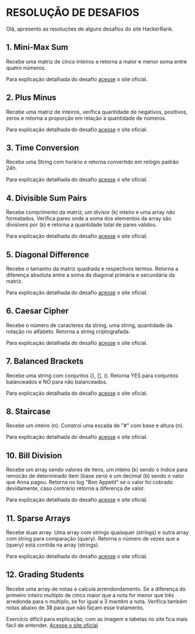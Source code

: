 # RESOLUÇÃO DE DESAFIOS

Olá, apresento as resoluções de alguns desafios do site HackerRank.

## 1. Mini-Max Sum
Recebe uma matriz de cinco inteiros e retorna a maior e menor soma entre quatro números.

Para explicação detalhada do desafio [acesse](https://www.hackerrank.com/challenges/three-month-preparation-kit-mini-max-sum/problem?h_l=interview&isFullScreen=true&playlist_slugs%5B%5D%5B%5D=preparation-kits&playlist_slugs%5B%5D%5B%5D=three-month-preparation-kit&playlist_slugs%5B%5D%5B%5D=three-month-week-one) o site oficial. 

## 2. Plus Minus
Recebe uma matriz de inteiros, verifica quantidade de negativos, positivos, zeros e retorna a proporção em relação a quantidade de números.

Para explicação detalhada do desafio [acesse](https://www.hackerrank.com/challenges/one-week-preparation-kit-plus-minus/problem?isFullScreen=true&h_l=interview&playlist_slugs%5B%5D=preparation-kits&playlist_slugs%5B%5D=one-week-preparation-kit&playlist_slugs%5B%5D=one-week-day-one) o site oficial. 

## 3. Time Conversion
Recebe uma String com horário e retorna convertido em relógio padrão 24h.

Para explicação detalhada do desafio [acesse](https://www.hackerrank.com/challenges/one-week-preparation-kit-time-conversion/problem?isFullScreen=true&h_l=interview&playlist_slugs%5B%5D=preparation-kits&playlist_slugs%5B%5D=one-week-preparation-kit&playlist_slugs%5B%5D=one-week-day-one) o site oficial. 

## 4. Divisible Sum Pairs
Recebe comprimento da matriz, um divisor (k) inteiro e uma array não formatados. Verifica pares onde a soma dos elementos da array são divisíveis por (k) e retorna a quantidade total de pares válidos.

Para explicação detalhada do desafio [acesse](https://www.hackerrank.com/challenges/three-month-preparation-kit-divisible-sum-pairs/problem?isFullScreen=true&h_l=interview&playlist_slugs%5B%5D=preparation-kits&playlist_slugs%5B%5D=three-month-preparation-kit&playlist_slugs%5B%5D=three-month-week-one) o site oficial. 

## 5. Diagonal Difference
Recebe o tamanho da matriz quadrada e respectivos termos. Retorna a diferença absoluta entre a soma da diagonal primária e secundária da matriz.

Para explicação detalhada do desafio [acesse](https://www.hackerrank.com/challenges/one-week-preparation-kit-diagonal-difference/problem?isFullScreen=true&h_l=interview&playlist_slugs%5B%5D=preparation-kits&playlist_slugs%5B%5D=one-week-preparation-kit&playlist_slugs%5B%5D=one-week-day-two) o site oficial.

## 6. Caesar Cipher
Recebe o número de caracteres da string, uma string, quantidade da rotação no alfabeto. Retorna a string criptografada.

Para explicação detalhada do desafio [acesse](https://www.hackerrank.com/challenges/one-week-preparation-kit-caesar-cipher-1/problem?isFullScreen=true&h_l=interview&playlist_slugs%5B%5D=preparation-kits&playlist_slugs%5B%5D=one-week-preparation-kit&playlist_slugs%5B%5D=one-week-day-three) o site oficial.

## 7. Balanced Brackets
Recebe uma string com conjuntos {}, [], (). Retorna YES para conjuntos balanceados e NO para não balanceados.

Para explicação detalhada do desafio [acesse](https://www.hackerrank.com/challenges/one-week-preparation-kit-balanced-brackets/problem?isFullScreen=true&h_l=interview&playlist_slugs%5B%5D=preparation-kits&playlist_slugs%5B%5D=one-week-preparation-kit&playlist_slugs%5B%5D=one-week-day-five) o site oficial.

## 8. Staircase
Recebe um inteiro (n). Constroi uma escada de "#" com base e altura (n).

Para explicação detalhada do desafio [acesse](https://www.hackerrank.com/challenges/staircase/problem?isFullScreen=true) o site oficial.

## 10. Bill Division
Recebe um array sendo valores de itens, um inteiro (k) sendo o índice para remocão de determinado item (base zero) e um decimal (b) sendo o valor que Anna pagou. Retorna no log "Bon Appetit" se o valor foi cobrado devidamente, caso contrário retorna a diferença de valor.

Para explicação detalhada do desafio [acesse](https://www.hackerrank.com/challenges/bon-appetit/problem?isFullScreen=true) o site oficial.

## 11. Sparse Arrays
Recebe duas array. Uma array com strings quaisquer (strings) e outra array com string para comparação (query). Retorna o número de vezes que a (query) está contida na array (strings).

Para explicação detalhada do desafio [acesse](https://www.hackerrank.com/challenges/three-month-preparation-kit-sparse-arrays/problem?isFullScreen=true&h_l=interview&playlist_slugs%5B%5D=preparation-kits&playlist_slugs%5B%5D=three-month-preparation-kit&playlist_slugs%5B%5D=three-month-week-one#) o site oficial.

## 12. Grading Students
Recebe uma array de notas e calcula arrendondamento. Se a diferença do primeiro inteiro multiplo de cinco maior que a nota for menor que três arredonda para o multiplo, se for igual a 3 mantêm a nota. Verifica também notas abaixo de 38 para que não façam esse tratamento.

Exercício difícil para explicação, com as imagem e tabelas no site fica mais fácil de entender. [Acesse o site oficial](https://www.hackerrank.com/challenges/grading/problem?isFullScreen=true)
